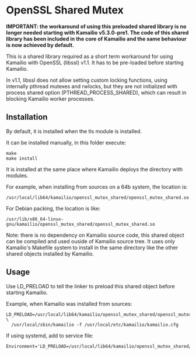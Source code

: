 # OpenSSL Shared Mutex #

**IMPORTANT: the workaround of using this preloaded shared library is no longer
needed starting with Kamailio v5.3.0-pre1. The code of this shared library
has been included in the core of Kamailio and the same behaviour is now
achieved by default.**

This is a shared library required as a short term workaround for using Kamailio
with OpenSSL (libssl) v1.1. It has to be pre-loaded before starting Kamailio.

In v1.1, libssl does not allow setting custom locking functions, using internally
pthread mutexes and rwlocks, but they are not initialized with process shared
option (PTHREAD_PROCESS_SHARED), which can result in blocking Kamailio worker
processes.

## Installation ##

By default, it is installed when the tls module is installed.

It can be installed manually, in this folder execute:

```
make
make install
```

It is installed at the same place where Kamailio deploys the directory with
modules.

For example, when installing from sources on a 64b system, the location is:

```
/usr/local/lib64/kamailio/openssl_mutex_shared/openssl_mutex_shared.so
```

For Debian packing, the location is like:

```
/usr/lib/x86_64-linux-gnu/kamailio/openssl_mutex_shared/openssl_mutex_shared.so
```

Note: there is no dependency on Kamailio source code, this shared object can
be compiled and used ouside of Kamailio source tree. It uses only Kamailio's
Makefile system to install in the same directory like the other shared objects
installed by Kamailio.

## Usage ##

Use LD_PRELOAD to tell the linker to preload this shared object before starting
Kamailio.

Example, when Kamailio was installed from sources:

```
LD_PRELOAD=/usr/local/lib64/kamailio/openssl_mutex_shared/openssl_mutex_shared.so \
  /usr/local/sbin/kamailio -f /usr/local/etc/kamailio/kamailio.cfg
```

If using systemd, add to service file:

```
Environment='LD_PRELOAD=/usr/local/lib64/kamailio/openssl_mutex_shared/openssl_mutex_shared.so'
```
